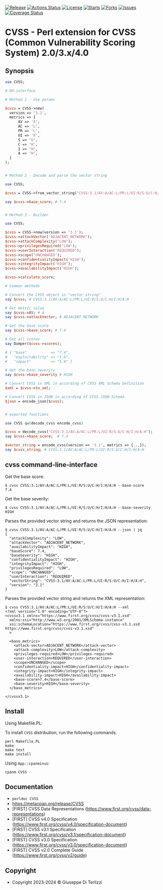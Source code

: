 [![Release](https://img.shields.io/github/release/giterlizzi/perl-CVSS.svg)](https://github.com/giterlizzi/perl-CVSS/releases) [![Actions Status](https://github.com/giterlizzi/perl-CVSS/workflows/linux/badge.svg)](https://github.com/giterlizzi/perl-CVSS/actions) [![License](https://img.shields.io/github/license/giterlizzi/perl-CVSS.svg)](https://github.com/giterlizzi/perl-CVSS) [![Starts](https://img.shields.io/github/stars/giterlizzi/perl-CVSS.svg)](https://github.com/giterlizzi/perl-CVSS) [![Forks](https://img.shields.io/github/forks/giterlizzi/perl-CVSS.svg)](https://github.com/giterlizzi/perl-CVSS) [![Issues](https://img.shields.io/github/issues/giterlizzi/perl-CVSS.svg)](https://github.com/giterlizzi/perl-CVSS/issues) [![Coverage Status](https://coveralls.io/repos/github/giterlizzi/perl-CVSS/badge.svg)](https://coveralls.io/github/giterlizzi/perl-CVSS)

# CVSS - Perl extension for CVSS (Common Vulnerability Scoring System) 2.0/3.x/4.0

## Synopsis

```.pl
use CVSS;

# OO-interface

# Method 1 - Use params

$cvss = CVSS->new(
  version => '3.1',
  metrics => {
      AV => 'A',
      AC => 'L',
      PR => 'L',
      UI => 'R',
      S => 'U',
      C => 'H',
      I => 'H',
      A => 'H',
  }
);


# Method 2 - Decode and parse the vector string

use CVSS;

$cvss = CVSS->from_vector_string('CVSS:3.1/AV:A/AC:L/PR:L/UI:R/S:U/C:H/I:H/A:H');

say $cvss->base_score; # 7.4


# Method 3 - Builder

use CVSS;

$cvss = CVSS->new(version => '3.1');
$cvss->attackVector('ADJACENT_NETWORK');
$cvss->attackComplexity('LOW');
$cvss->privilegesRequired('LOW');
$cvss->userInteraction('REQUIRED');
$cvss->scope('UNCHANGED');
$cvss->confidentialityImpact('HIGH');
$cvss->integrityImpact('HIGH');
$cvss->availabilityImpact('HIGH');

$cvss->calculate_score;

# Common methods

# Convert the CVSS object in "vector string"
say $cvss; # CVSS:3.1/AV:A/AC:L/PR:L/UI:R/S:U/C:H/I:H/A:H

# Get metric value
say $cvss->AV; # A
say $cvss->attackVector; # ADJACENT_NETWORK

# Get the base score
say $cvss->base_score; # 7.4

# Get all scores
say Dumper($cvss->scores);

# { "base"           => "7.4",
#   "exploitability" => "1.6",
#   "impact"         => "5.9" }

# Get the base severity
say $cvss->base_severity # HIGH

# Convert CVSS in XML in according of CVSS XML Schema Definition
$xml = $cvss->to_xml;

# Convert CVSS in JSON in according of CVSS JSON Schema
$json = encode_json($cvss);


# exported functions

use CVSS qw(decode_cvss encode_cvss)

$cvss = decode_cvss('CVSS:3.1/AV:A/AC:L/PR:L/UI:R/S:U/C:H/I:H/A:H');
say $cvss->base_score;  # 7.4

$vector_string = encode_cvss(version => '3.1', metrics => {...});
say $cvss_string; # CVSS:3.1/AV:A/AC:L/PR:L/UI:R/S:U/C:H/I:H/A:H
```


## cvss command-line-interface

Get the base score:

```console
$ cvss CVSS:3.1/AV:A/AC:L/PR:L/UI:R/S:U/C:H/I:H/A:H --base-score
7.4
```

Get the base severity:

```console
$ cvss CVSS:3.1/AV:A/AC:L/PR:L/UI:R/S:U/C:H/I:H/A:H --base-severity
HIGH
```

Parses the provided vector string and returns the JSON representation:

```console
$ cvss CVSS:3.1/AV:A/AC:L/PR:L/UI:R/S:U/C:H/I:H/A:H --json | jq
{
  "attackComplexity": "LOW",
  "attackVector": "ADJACENT_NETWORK",
  "availabilityImpact": "HIGH",
  "baseScore": 7.4,
  "baseSeverity": "HIGH",
  "confidentialityImpact": "HIGH",
  "integrityImpact": "HIGH",
  "privilegesRequired": "LOW",
  "scope": "UNCHANGED",
  "userInteraction": "REQUIRED",
  "vectorString": "CVSS:3.1/AV:A/AC:L/PR:L/UI:R/S:U/C:H/I:H/A:H",
  "version": "3.1"
}
```

Parses the provided vector string and returns the XML representation:

```console
$ cvss CVSS:3.1/AV:A/AC:L/PR:L/UI:R/S:U/C:H/I:H/A:H --xml
<?xml version="1.0" encoding="UTF-8"?>
<cvssv3.1 xmlns="https://www.first.org/cvss/cvss-v3.1.xsd"
  xmlns:xsi="http://www.w3.org/2001/XMLSchema-instance"
  xsi:schemaLocation="https://www.first.org/cvss/cvss-v3.1.xsd https://www.first.org/cvss/cvss-v3.1.xsd"
  >

  <base_metrics>
    <attack-vector>ADJACENT_NETWORK</attack-vector>
    <attack-complexity>LOW</attack-complexity>
    <privileges-required>LOW</privileges-required>
    <user-interaction>REQUIRED</user-interaction>
    <scope>UNCHANGED</scope>
    <confidentiality-impact>HIGH</confidentiality-impact>
    <integrity-impact>HIGH</integrity-impact>
    <availability-impact>HIGH</availability-impact>
    <base-score>7.4</base-score>
    <base-severity>HIGH</base-severity>
  </base_metrics>

</cvssv3.1>
```


## Install

Using Makefile.PL:

To install `CVSS` distribution, run the following commands.

    perl Makefile.PL
    make
    make test
    make install

Using `App::cpanminus`:

    cpanm CVSS


## Documentation

- `perldoc CVSS`
- https://metacpan.org/release/CVSS
- [FIRST] CVSS Data Representations (https://www.first.org/cvss/data-representations)
- [FIRST] CVSS v4.0 Specification (https://www.first.org/cvss/v4.0/specification-document)
- [FIRST] CVSS v3.1 Specification (https://www.first.org/cvss/v3.1/specification-document)
- [FIRST] CVSS v3.0 Specification (https://www.first.org/cvss/v3.0/specification-document)
- [FIRST] CVSS v2.0 Complete Guide (https://www.first.org/cvss/v2/guide)

## Copyright

- Copyright 2023-2024 © Giuseppe Di Terlizzi
